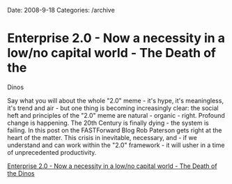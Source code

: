 Date: 2008-9-18
Categories: /archive

# Enterprise 2.0 - Now a necessity in a low/no capital world - The Death of the
  Dinos

Say what you will about the whole "2.0" meme - it's hype, it's meaningless, it's trend and air - but one thing is becoming increasingly clear: the social heft and principles of the "2.0" meme are natural - organic - right.  Profound change is happening. The 20th Century is finally dying - the system is failing.  In this post on the FASTForward Blog Rob Paterson gets right at the heart of the matter.  This crisis in inevitable, necessary, and - if we understand and can work within the "2.0" framework - it will usher in a time of unprecedented productivity.

<a href="http://www.fastforwardblog.com/2008/09/18/enterprise-20-now-a-necessity-in-a-lowno-capital-world-the-death-of-the-dinos/">Enterprise 2.0 - Now a necessity in a low/no capital world - The Death of the Dinos</a>
